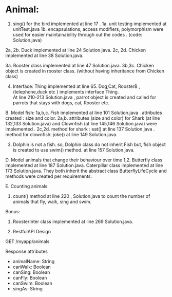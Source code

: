 # Animal: 
1. sing() for the bird implemented at line 17 . 
1a. unit testing implemented at unitTest.java
1b. encapsulations, access modifiers, polymorphism were used for easier maintainability through out the codes . (code: Solution.java)   


2a, 2b. Duck implemented at line 24 Solution.java. 
2c, 2d. Chicken implemented at line 38 Solution.java.


3a. Rooster class implemented at line 47 Solution.java. 
3b,3c. Chicken object is created in rooster class. (without having inheritance from Chicken class) 

4. Interface: Thing implemented at line 65. Dog,Cat, RoosterB , (telephone,duck etc ) implements interface Thing.     
At line 210-213 Solution.java , parrot object is created and called for parrots that stays with dogs, cat, Rooster etc.  

B. Model fish:
1a,b,c.  Fish implemented at line 101 Solution.java . attributes created : size and color. 
2a,b.    attributes (size and color) for Shark (at line 132,133 Solution.java) and Clownfish (at line 145,146 Solution.java) were implemented . 
2c,2d.   method for shark : eat() at line 137 Solution.java . method for clownfish: joke() at line 149 Solution.java. 

3. Dolphin is not a fish. so, Dolphin class do not inherit Fish but, fish object is created to use swim() method. at line 157 Solution.java. 
 
D. Model animals that change their behaviour over time
1,2. Butterfly class implemented at line 187 Solution.java.  Caterpillar class implemented at line 173 Solution.java. 
   They both inherit the abstract class ButterflyLifeCycle and methods were created per requirements.  
   
E. Counting animals
1. count() method at line 220 , Solution.java to count the number of animals that fly, walk, sing and swim. 

Bonus: 
1. RoosterInter class implemented at line 269 Solution.java.


2. RestfulAPI Design

GET /myapp/animals

Response attributes

* animalName: String
* canWalk: Boolean
* canSing: Boolean
* canFly: Boolean
* canSwim: Boolean
* singAs: String


